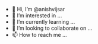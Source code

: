 - 👋 Hi, I’m @anishvijsar
- 👀 I’m interested in ...
- 🌱 I’m currently learning ...
- 💞️ I’m looking to collaborate on ...
- 📫 How to reach me ...

<!---
anishvijsar/anishvijsar is a ✨ special ✨ repository because its `README.md` (this file) appears on your GitHub profile.
You can click the Preview link to take a look at your changes.
--->
